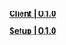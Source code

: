 **[Client | 0.1.0](https://mirror.tomys.top/OneDrive/%E8%BD%AF%E4%BB%B6/Games/%E7%BB%9D%E5%8C%BA%E9%9B%B6/ZZZ_0.1.0_OS.zip)**

**[Setup | 0.1.0](https://anonfiles.com/797f1aXdy9/Zenless_Zone_Zero_beta_zip)**